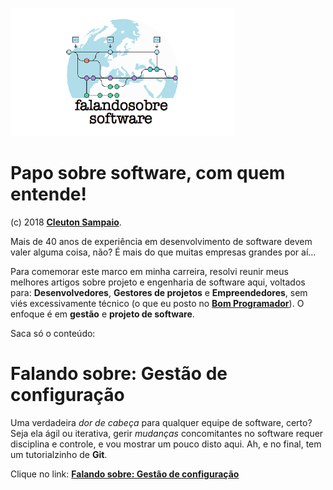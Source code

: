 ![](./falandosobre_software.png)

# Papo sobre software, com quem entende!

(c) 2018 [**Cleuton Sampaio**](https://github.com/cleuton).

Mais de 40 anos de experiência em desenvolvimento de software devem valer alguma coisa, não? É mais do que muitas empresas grandes por aí...

Para comemorar este marco em minha carreira, resolvi reunir meus melhores artigos sobre projeto e engenharia de software aqui, voltados para: **Desenvolvedores**, **Gestores de projetos** e **Empreendedores**, sem viés excessivamente técnico (o que eu posto no [**Bom Programador**](http://www.obomprogramador.com)). O enfoque é em **gestão** e **projeto de software**.

Saca só o conteúdo: 

# Falando sobre: Gestão de configuração

Uma verdadeira *dor de cabeça* para qualquer equipe de software, certo? Seja ela ágil ou iterativa, gerir *mudanças* concomitantes no software requer disciplina e controle, e vou mostrar um pouco disto aqui. Ah, e no final, tem um tutorialzinho de **Git**.

Clique no link: [**Falando sobre: Gestão de configuração**](./gestao_configuracao)



